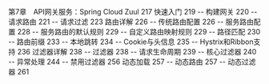 第7章　API网关服务：Spring Cloud Zuul	217
快速入门	219
-- 构建网关	220
-- 请求路由	221
-- 请求过滤	223
路由详解	226
-- 传统路由配置	226
-- 服务路由配置	228
-- 服务路由的默认规则	229
-- 自定义路由映射规则	229
-- 路径匹配	230
-- 路由前缀	233
-- 本地跳转	234
--  Cookie与头信息	235
-- Hystrix和Ribbon支持	236
过滤器详解	238
-- 过滤器	238
-- 请求生命周期	239
-- 核心过滤器	240
-- 异常处理	244
-- 禁用过滤器	256
动态加载	257
-- 动态路由	257
-- 动态过滤器	261